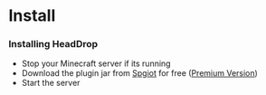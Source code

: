 # Install

### Installing HeadDrop <a href="#installing-the-plugin" id="installing-the-plugin"></a>

* Stop your Minecraft server if its running
* Download the plugin jar from [Spgiot](https://www.spigotmc.org/resources/%E2%9C%85-headdrop-free-1-16-1-20-fully-customizable.99976/) for free ([Premium Version](https://www.spigotmc.org/resources/%E2%9C%85-headdrop-premium-1-16-1-1-20-fully-customizable.111758/))
* Start the server
